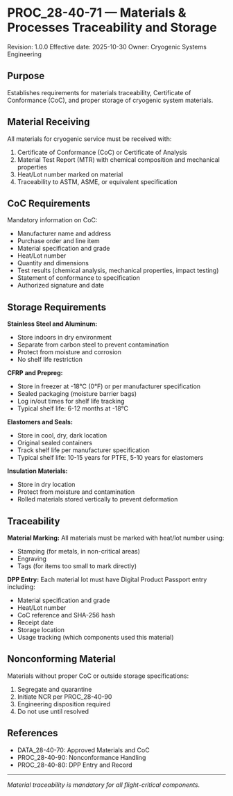# PROC_28-40-71 — Materials & Processes Traceability and Storage

Revision: 1.0.0
Effective date: 2025-10-30
Owner: Cryogenic Systems Engineering

## Purpose

Establishes requirements for materials traceability, Certificate of Conformance (CoC), and proper storage of cryogenic system materials.

## Material Receiving

All materials for cryogenic service must be received with:
1. Certificate of Conformance (CoC) or Certificate of Analysis
2. Material Test Report (MTR) with chemical composition and mechanical properties
3. Heat/Lot number marked on material
4. Traceability to ASTM, ASME, or equivalent specification

## CoC Requirements

Mandatory information on CoC:
- Manufacturer name and address
- Purchase order and line item
- Material specification and grade
- Heat/Lot number
- Quantity and dimensions
- Test results (chemical analysis, mechanical properties, impact testing)
- Statement of conformance to specification
- Authorized signature and date

## Storage Requirements

**Stainless Steel and Aluminum:**
- Store indoors in dry environment
- Separate from carbon steel to prevent contamination
- Protect from moisture and corrosion
- No shelf life restriction

**CFRP and Prepreg:**
- Store in freezer at -18°C (0°F) or per manufacturer specification
- Sealed packaging (moisture barrier bags)
- Log in/out times for shelf life tracking
- Typical shelf life: 6-12 months at -18°C

**Elastomers and Seals:**
- Store in cool, dry, dark location
- Original sealed containers
- Track shelf life per manufacturer specification
- Typical shelf life: 10-15 years for PTFE, 5-10 years for elastomers

**Insulation Materials:**
- Store in dry location
- Protect from moisture and contamination
- Rolled materials stored vertically to prevent deformation

## Traceability

**Material Marking:**
All materials must be marked with heat/lot number using:
- Stamping (for metals, in non-critical areas)
- Engraving
- Tags (for items too small to mark directly)

**DPP Entry:**
Each material lot must have Digital Product Passport entry including:
- Material specification and grade
- Heat/Lot number
- CoC reference and SHA-256 hash
- Receipt date
- Storage location
- Usage tracking (which components used this material)

## Nonconforming Material

Materials without proper CoC or outside storage specifications:
1. Segregate and quarantine
2. Initiate NCR per PROC_28-40-90
3. Engineering disposition required
4. Do not use until resolved

## References

- DATA_28-40-70: Approved Materials and CoC
- PROC_28-40-90: Nonconformance Handling
- PROC_28-40-80: DPP Entry and Record

---

*Material traceability is mandatory for all flight-critical components.*

